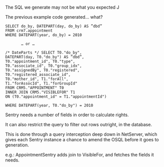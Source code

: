 <properties date="2016-05-11"
SortOrder="33"
/>

The SQL we generate may not be what you expected J

The previous example code generated… what?

```
SELECT do_by, DATEPART(day, do_by) AS ”dbd”
FROM crm7.appointment 
WHERE DATEPART(year, do_by) = 2010
```

 

           … or …

```
/* DateParts */ SELECT T0."do_by", 
DATEPART(day, T0."do_by") AS ”dbd”, 
T0."appointment_id", T0."type", 
T0."associate_id", T0."group_idx", 
T0."assignedBy", T0."registered", 
T0."registered_associate_id", 
T0."mother_id", T1."forAll", 
T1."forAssocId", T1."forGroupId" 
FROM CRM5."APPOINTMENT" T0  
INNER JOIN CRM5."VISIBLEFOR" T1 
ON (T0."appointment_id" = T1."appointmentId")
 
WHERE DATEPART(year, T0."do_by") = 2010
```

 

Sentry needs a number of fields in order to calculate rights.

It can also restrict the query to filter out rows outright, in the database.

This is done through a query interception deep down in NetServer, which gives each Sentry instance a chance to amend the OSQL before it goes to generation.

e.g.: AppointmentSentry adds join to VisibleFor, and fetches the fields it needs.
